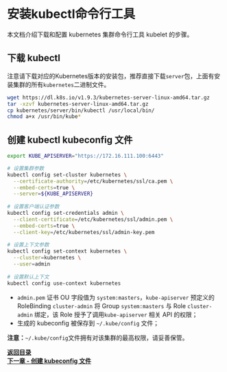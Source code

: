 # 安装kubectl命令行工具

本文档介绍下载和配置 kubernetes 集群命令行工具 kubelet 的步骤。

## 下载 kubectl

注意请下载对应的Kubernetes版本的安装包，推荐直接下载`server`包，上面有安装集群的所有`kubernetes`二进制文件。

``` bash
wget https://dl.k8s.io/v1.9.3/kubernetes-server-linux-amd64.tar.gz
tar -xzvf kubernetes-server-linux-amd64.tar.gz
cp kubernetes/server/bin/kubectl /usr/local/bin/
chmod a+x /usr/bin/kube*
```

## 创建 kubectl kubeconfig 文件

``` bash
export KUBE_APISERVER="https://172.16.111.100:6443"

# 设置集群参数
kubectl config set-cluster kubernetes \
  --certificate-authority=/etc/kubernetes/ssl/ca.pem \
  --embed-certs=true \
  --server=${KUBE_APISERVER}
  
# 设置客户端认证参数
kubectl config set-credentials admin \
  --client-certificate=/etc/kubernetes/ssl/admin.pem \
  --embed-certs=true \
  --client-key=/etc/kubernetes/ssl/admin-key.pem
  
# 设置上下文参数
kubectl config set-context kubernetes \
  --cluster=kubernetes \
  --user=admin
  
# 设置默认上下文
kubectl config use-context kubernetes
```

+ `admin.pem` 证书 OU 字段值为 `system:masters`，`kube-apiserver` 预定义的 RoleBinding `cluster-admin` 将 Group `system:masters` 与 Role `cluster-admin` 绑定，该 Role 授予了调用`kube-apiserver` 相关 API 的权限；
+ 生成的 kubeconfig 被保存到 `~/.kube/config` 文件；

**注意：**`~/.kube/config`文件拥有对该集群的最高权限，请妥善保管。


**[返回目录](https://github.com/MulticsYin/MulticsKubernetes#kubernetes-%E4%BA%8C%E8%BF%9B%E5%88%B6%E9%83%A8%E7%BD%B2)**  
**[下一章 - 创建 kubeconfig 文件](https://github.com/MulticsYin/MulticsKubernetes/blob/master/artcle/004-create-kubeconfig.md#%E5%88%9B%E5%BB%BA-kubeconfig-%E6%96%87%E4%BB%B6)**
